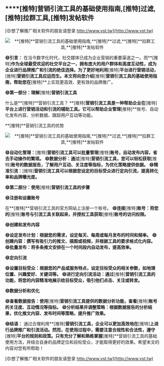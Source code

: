 ## ****[推特]**营销引流工具的基础使用指南,**[推特]**过滤,**[推特]**拉群工具,**[推特]**发帖软件**

[😍想了解推广相关软件的朋友请登录 http://www.vst.tw](http://www.vst.tw)

 <center><img src="https://vst.tw/MP4/tuiguang/png/2.png" alt="**[推特]**营销引流工具的基础使用指南,**[推特]**过滤,**[推特]**拉群工具,**[推特]**发帖软件"></center>

**😄引言：**
在当今数字化时代，社交媒体已成为企业营销的重要渠道之一。而**[推特]**作为全球最受欢迎的社交平台之一，拥有庞大的用户群体和高度互动性，成为企业进行品牌推广和引流的绝佳选择。为了更好地利用**[推特]**平台进行营销活动，**[推特]**营销引流工具应运而生。本文将向您介绍**[推特]**营销引流工具的基础使用指南，帮助您在**[推特]**上实现更高效、更有效的品牌推广。

**😄第一部分：理解**[推特]**营销引流工具**

什么是**[推特]**营销引流工具？
**[推特]**营销引流工具是一种帮助企业在**[推特]**平台上进行营销活动和引流的辅助工具。它可以帮助企业管理**[推特]**账号、自动化发布内容、分析数据、跟踪用户互动等功能。

**[推特]**营销引流工具的优势

 <center><img src="https://vst.tw/MP4/tuiguang/png/8.png" alt="**[推特]**营销引流工具的基础使用指南,**[推特]**过滤,**[推特]**拉群工具,**[推特]**发帖软件"></center>

**😄自动化管理：**[推特]**营销引流工具可以批量管理**[推特]**账号，自动发布内容，省去手动操作的繁琐。**
**😄数据分析：通过**[推特]**营销引流工具，您可以轻松获取**[推特]**账号的数据报告，了解用户互动、关注度等指标，为优化策略提供依据。**
**😄精准引流：**[推特]**营销引流工具可以根据您设定的目标受众进行定向引流，提高转化率和品牌曝光度。**

**😄第二部分：使用**[推特]**营销引流工具的步骤**

**😄注册和设置账号**

在**[推特]**营销引流工具的官方网站上注册一个账号。
**😄连接**[推特]**账号：将您的**[推特]**账号与引流工具关联起来，并授权工具获取**[推特]**账号的访问权限。**

**😄创建和发布内容**

**😄设定发布计划：根据您的需求，设定每天、每周或每月发布的时间和频率。**
**😄创建内容：撰写有吸引力的推文、插图或视频，并根据工具的要求格式化内容。**
**😄批量发布：将多条推文安排在一个时间段内自动发布，提高效率。**

**😄定向引流**

**😄设置目标受众：根据您的产品或服务特点，设定目标受众的相关参数，如地理位置、兴趣爱好、关键词等。**
**😄进行定向引流活动：通过**[推特]**营销引流工具的功能，将您的内容精准地展示给目标受众，吸引他们点击、关注或转发。**

**😄数据分析和优化**

**😄查看数据报告：使用**[推特]**营销引流工具提供的数据分析功能，查看**[推特]**账号的关注度、互动情况等指标。**
**😄分析结果并调整策略：根据数据报告的分析结果，优化推文内容、发布时间等策略，提升推广效果。**

**😄结语：**
通过合理利用**[推特]**营销引流工具，企业可以更加高效地在**[推特]**上进行品牌推广和引流活动。然而，在使用过程中，需要注意合规性和合法性，遵守**[推特]**平台的规则和政策。只有充分了解和熟练掌握**[推特]**营销引流工具的基础使用方法，并结合自身的品牌定位和目标受众，才能取得更好的效果。希望本文的内容对您有所帮助！

[😍想了解推广相关软件的朋友请登录 http://www.vst.tw](http://www.vst.tw)



